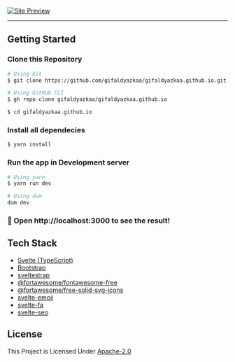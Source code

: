 [![Site Preview](https://cdn.upload.systems/uploads/Q1CGS4P0.png)](https://gifaldyazka.is-a.dev)

<hr />

## Getting Started

### Clone this Repository

```sh
# Using Git
$ git clone https://github.com/gifaldyazkaa/gifaldyazkaa.github.io.git

# Using GitHub CLI
$ gh repo clone gifaldyazkaa/gifaldyazkaa.github.io

$ cd gifaldyazkaa.github.io
```

### Install all dependecies

```sh
$ yarn install
```

### Run the app in Development server

```sh
# Using yarn
$ yarn run dev

# Using dum
dum dev
```

### :tada: Open http://localhost:3000 to see the result!

## Tech Stack

- [Svelte (TypeScript)](https://svelte.dev)
- [Bootstrap](https://npmjs.com/package/bootstrap)
- [sveltestrap](https://sveltestrap.js.org)
- [@fortawesome/fontawesome-free](https://npmjs.com/package/@fortawesome/fontawesome-free)
- [@fortawesome/free-solid-svg-icons](https://npmjs.com/package/@fortawesome/free-solid-svg-icons)
- [svelte-emoji](https://npmjs.com/package/svelte-emoji)
- [svelte-fa](https://npmjs.com/package/svelte-fa)
- [svelte-seo](https://npmjs.com/package/svelte-seo)

## License

This Project is Licensed Under [Apache-2.0](./LICENSE)
